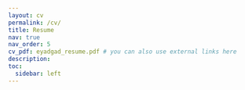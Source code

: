 ```yaml
---
layout: cv
permalink: /cv/
title: Resume
nav: true
nav_order: 5
cv_pdf: eyadgad_resume.pdf # you can also use external links here
description:
toc:
  sidebar: left
---
```

